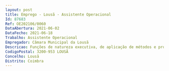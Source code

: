 ```yaml
--- 
layout: post
title: Emprego - Lousã - Assistente Operacional
Id: 87683
Ref: OE202106/0060
DataAbertura: 2021-06-02
DataFecho: 2021-06-18
Trabalho: Assistente Operacional
Empregador: Câmara Municipal da Lousã
Descricao: Funções de natureza executiva, de aplicação de métodos e processos, com base em diretivas bem definidas e instruções gerais, de grau 1 de complexidade funcional. Solicitar a requisição de material turístico necessário ao bom funcionamento dos serviços  Colaborar na organização de evento e atividades   Recolher, tratar e difundir toda a informação necessária ao serviço em que está integrado  Participar na organização e controlo de ações de promoção turística. Apoiar no atendimento ao munícipe. Exercer as demais funções, procedimentos, tarefas ou atribuições que lhe são acometidas por lei, despachos ou determinação superior
CodigoPostal: 3200-953 LOUSÃ
Concelho: Lousã
Distrito: Coimbra
--- 
```

